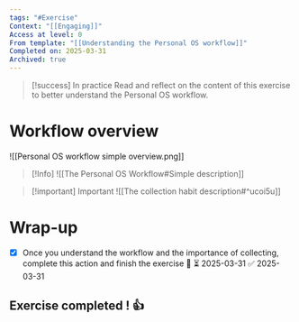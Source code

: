 ```yaml
---
tags: "#Exercise"
Context: "[[Engaging]]"
Access at level: 0
From template: "[[Understanding the Personal OS workflow]]"
Completed on: 2025-03-31
Archived: true
---
```



> [!success] In practice
> Read and reflect on the content of this exercise to better understand the Personal OS workflow. 
# Workflow overview

![[Personal OS workflow simple overview.png]]

>[!Info]
>![[The Personal OS Workflow#Simple description]]

> [!important] Important
> ![[The collection habit description#^ucoi5u]]

# Wrap-up

- [x] Once you understand the workflow and the importance of collecting, complete this action and finish the exercise 🔽 ⏳ 2025-03-31 ✅ 2025-03-31

## Exercise completed ! 👍   

